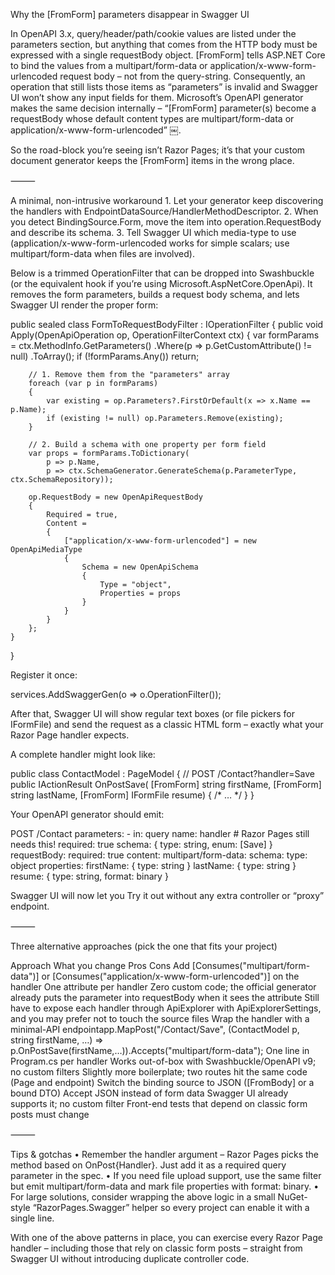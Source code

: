 Why the [FromForm] parameters disappear in Swagger UI

In OpenAPI 3.x, query/header/path/cookie values are listed under the parameters section, but anything that comes from the HTTP body must be expressed with a single requestBody object.
[FromForm] tells ASP.NET Core to bind the values from a  multipart/form-data  or  application/x-www-form-urlencoded  request body – not from the query-string. Consequently, an operation that still lists those items as “parameters” is invalid and Swagger UI won’t show any input fields for them. Microsoft’s OpenAPI generator makes the same decision internally – “[FromForm] parameter(s) become a requestBody whose default content types are multipart/form-data or application/x-www-form-urlencoded”  ￼.

So the road-block you’re seeing isn’t Razor Pages; it’s that your custom document generator keeps the [FromForm] items in the wrong place.

⸻

A minimal, non-intrusive workaround
	1.	Let your generator keep discovering the handlers with EndpointDataSource/HandlerMethodDescriptor.
	2.	When you detect BindingSource.Form, move the item into operation.RequestBody and describe its schema.
	3.	Tell Swagger UI which media-type to use (application/x-www-form-urlencoded works for simple scalars; use multipart/form-data when files are involved).

Below is a trimmed OperationFilter that can be dropped into Swashbuckle (or the equivalent hook if you’re using Microsoft.AspNetCore.OpenApi). It removes the form parameters, builds a request body schema, and lets Swagger UI render the proper form:

public sealed class FormToRequestBodyFilter : IOperationFilter
{
    public void Apply(OpenApiOperation op, OperationFilterContext ctx)
    {
        var formParams = ctx.MethodInfo.GetParameters()
            .Where(p => p.GetCustomAttribute<FromFormAttribute>() != null)
            .ToArray();
        if (!formParams.Any()) return;

        // 1. Remove them from the "parameters" array
        foreach (var p in formParams)
        {
            var existing = op.Parameters?.FirstOrDefault(x => x.Name == p.Name);
            if (existing != null) op.Parameters.Remove(existing);
        }

        // 2. Build a schema with one property per form field
        var props = formParams.ToDictionary(
            p => p.Name,
            p => ctx.SchemaGenerator.GenerateSchema(p.ParameterType, ctx.SchemaRepository));

        op.RequestBody = new OpenApiRequestBody
        {
            Required = true,
            Content =
            {
                ["application/x-www-form-urlencoded"] = new OpenApiMediaType
                {
                    Schema = new OpenApiSchema
                    {
                        Type = "object",
                        Properties = props
                    }
                }
            }
        };
    }
}

Register it once:

services.AddSwaggerGen(o => o.OperationFilter<FormToRequestBodyFilter>());

After that, Swagger UI will show regular text boxes (or file pickers for IFormFile) and send the request as a classic HTML form – exactly what your Razor Page handler expects.

A complete handler might look like:

public class ContactModel : PageModel
{
    // POST /Contact?handler=Save
    public IActionResult OnPostSave(
        [FromForm] string firstName,
        [FromForm] string lastName,
        [FromForm] IFormFile resume)
    {
        /* … */
    }
}

Your OpenAPI generator should emit:

POST /Contact
  parameters:
    - in: query
      name: handler      # Razor Pages still needs this!
      required: true
      schema: { type: string, enum: [Save] }
  requestBody:
    required: true
    content:
      multipart/form-data:
        schema:
          type: object
          properties:
            firstName: { type: string }
            lastName:  { type: string }
            resume:    { type: string, format: binary }

Swagger UI will now let you Try it out without any extra controller or “proxy” endpoint.

⸻

Three alternative approaches (pick the one that fits your project)

Approach	What you change	Pros	Cons
Add [Consumes("multipart/form-data")] or [Consumes("application/x-www-form-urlencoded")] on the handler	One attribute per handler	Zero custom code; the official generator already puts the parameter into requestBody when it sees the attribute	Still have to expose each handler through ApiExplorer with ApiExplorerSettings, and you may prefer not to touch the source files
Wrap the handler with a minimal-API endpointapp.MapPost("/Contact/Save", (ContactModel p, string firstName, …) => p.OnPostSave(firstName,…)).Accepts<ContactSaveDto>("multipart/form-data");	One line in Program.cs per handler	Works out-of-box with Swashbuckle/OpenAPI v9; no custom filters	Slightly more boilerplate; two routes hit the same code (Page and endpoint)
Switch the binding source to JSON ([FromBody] or a bound DTO)	Accept JSON instead of form data	Swagger UI already supports it; no custom filter	Front-end tests that depend on classic form posts must change


⸻

Tips & gotchas
	•	Remember the handler argument – Razor Pages picks the method based on OnPost{Handler}. Just add it as a required query parameter in the spec.
	•	If you need file upload support, use the same filter but emit multipart/form-data and mark file properties with format: binary.
	•	For large solutions, consider wrapping the above logic in a small NuGet-style “RazorPages.Swagger” helper so every project can enable it with a single line.

With one of the above patterns in place, you can exercise every Razor Page handler – including those that rely on classic form posts – straight from Swagger UI without introducing duplicate controller code.
